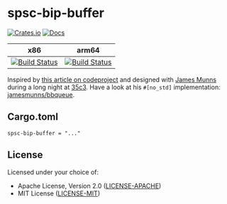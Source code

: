 # spsc-bip-buffer

[![Crates.io](https://img.shields.io/crates/v/spsc-bip-buffer.svg)](https://crates.io/crates/spsc-bip-buffer) [![Docs](https://img.shields.io/badge/docs-.rs-blue.svg)](https://docs.rs/spsc-bip-buffer)

| x86 | arm64 |
| --- | --- |
| [![Build Status](https://travis-ci.org/utaal/spsc-bip-buffer.svg?branch=master)](https://travis-ci.org/utaal/spsc-bip-buffer) | [![Build Status](https://drone.scw-arm-01.lattuada.me/api/badges/utaal/spsc-bip-buffer/status.svg)](https://drone.scw-arm-01.lattuada.me/utaal/spsc-bip-buffer) |

Inspired by [this article on codeproject](https://www.codeproject.com/Articles/3479/%2FArticles%2F3479%2FThe-Bip-Buffer-The-Circular-Buffer-with-a-Twist) and designed with [James Munns](https://github.com/jamesmunns) during a long night at [35c3](https://en.wikipedia.org/wiki/Chaos_Communication_Congress). Have a look at his `#[no_std]` implementation: [jamesmunns/bbqueue](https://github.com/jamesmunns/bbqueue).

## Cargo.toml

```
spsc-bip-buffer = "..."
```

## License

Licensed under your choice of:

- Apache License, Version 2.0 ([LICENSE-APACHE](LICENSE-APACHE))
- MIT License ([LICENSE-MIT](LICENSE-MIT))
